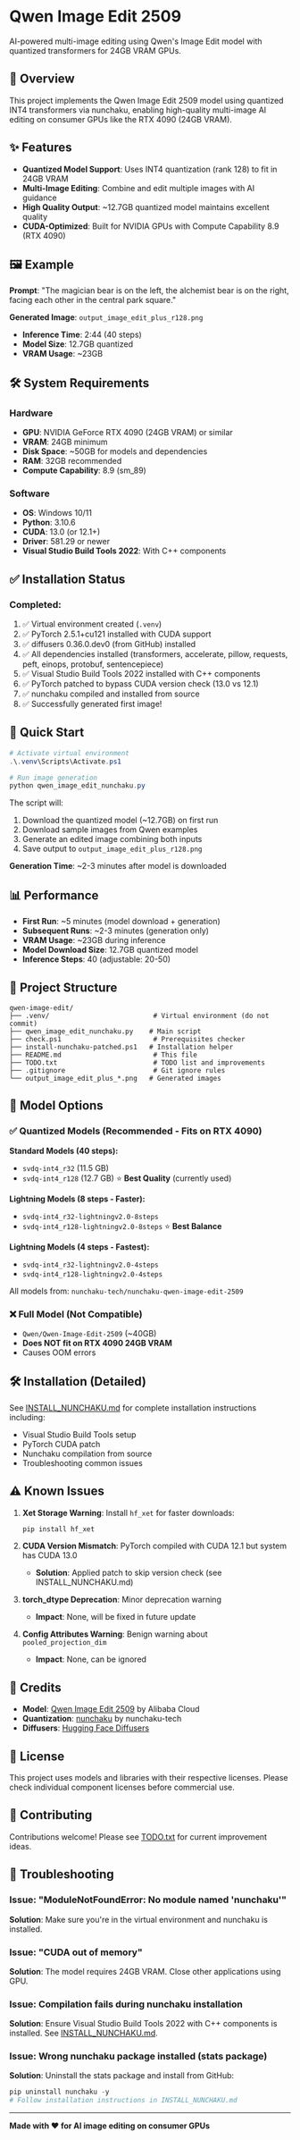 # Qwen Image Edit 2509

AI-powered multi-image editing using Qwen's Image Edit model with quantized transformers for 24GB VRAM GPUs.

## 🎯 Overview

This project implements the Qwen Image Edit 2509 model using quantized INT4 transformers via nunchaku, enabling high-quality multi-image AI editing on consumer GPUs like the RTX 4090 (24GB VRAM).

## ✨ Features

- **Quantized Model Support**: Uses INT4 quantization (rank 128) to fit in 24GB VRAM
- **Multi-Image Editing**: Combine and edit multiple images with AI guidance
- **High Quality Output**: ~12.7GB quantized model maintains excellent quality
- **CUDA-Optimized**: Built for NVIDIA GPUs with Compute Capability 8.9 (RTX 4090)

## 🖼️ Example

**Prompt**: "The magician bear is on the left, the alchemist bear is on the right, facing each other in the central park square."

**Generated Image**: `output_image_edit_plus_r128.png`
- **Inference Time**: 2:44 (40 steps)
- **Model Size**: 12.7GB quantized
- **VRAM Usage**: ~23GB

## 🛠️ System Requirements

### Hardware
- **GPU**: NVIDIA GeForce RTX 4090 (24GB VRAM) or similar
- **VRAM**: 24GB minimum
- **Disk Space**: ~50GB for models and dependencies
- **RAM**: 32GB recommended
- **Compute Capability**: 8.9 (sm_89)

### Software
- **OS**: Windows 10/11
- **Python**: 3.10.6
- **CUDA**: 13.0 (or 12.1+)
- **Driver**: 581.29 or newer
- **Visual Studio Build Tools 2022**: With C++ components

## ✅ Installation Status

### Completed:
1. ✅ Virtual environment created (`.venv`)
2. ✅ PyTorch 2.5.1+cu121 installed with CUDA support
3. ✅ diffusers 0.36.0.dev0 (from GitHub) installed
4. ✅ All dependencies installed (transformers, accelerate, pillow, requests, peft, einops, protobuf, sentencepiece)
5. ✅ Visual Studio Build Tools 2022 installed with C++ components
6. ✅ PyTorch patched to bypass CUDA version check (13.0 vs 12.1)
7. ✅ nunchaku compiled and installed from source
8. ✅ Successfully generated first image!

## 🚀 Quick Start

```powershell
# Activate virtual environment
.\.venv\Scripts\Activate.ps1

# Run image generation
python qwen_image_edit_nunchaku.py
```

The script will:
1. Download the quantized model (~12.7GB) on first run
2. Download sample images from Qwen examples
3. Generate an edited image combining both inputs
4. Save output to `output_image_edit_plus_r128.png`

**Generation Time**: ~2-3 minutes after model is downloaded

## 📊 Performance

- **First Run**: ~5 minutes (model download + generation)
- **Subsequent Runs**: ~2-3 minutes (generation only)
- **VRAM Usage**: ~23GB during inference
- **Model Download Size**: 12.7GB quantized model
- **Inference Steps**: 40 (adjustable: 20-50)

## 📁 Project Structure

```
qwen-image-edit/
├── .venv/                          # Virtual environment (do not commit)
├── qwen_image_edit_nunchaku.py    # Main script
├── check.ps1                       # Prerequisites checker
├── install-nunchaku-patched.ps1   # Installation helper
├── README.md                       # This file
├── TODO.txt                        # TODO list and improvements
├── .gitignore                      # Git ignore rules
└── output_image_edit_plus_*.png   # Generated images
```

## 🔧 Model Options

### ✅ Quantized Models (Recommended - Fits on RTX 4090)

**Standard Models (40 steps):**
- `svdq-int4_r32` (11.5 GB)
- `svdq-int4_r128` (12.7 GB) ⭐ **Best Quality** (currently used)

**Lightning Models (8 steps - Faster):**
- `svdq-int4_r32-lightningv2.0-8steps`
- `svdq-int4_r128-lightningv2.0-8steps` ⭐ **Best Balance**

**Lightning Models (4 steps - Fastest):**
- `svdq-int4_r32-lightningv2.0-4steps`
- `svdq-int4_r128-lightningv2.0-4steps`

All models from: `nunchaku-tech/nunchaku-qwen-image-edit-2509`

### ❌ Full Model (Not Compatible)
- `Qwen/Qwen-Image-Edit-2509` (~40GB)
- **Does NOT fit on RTX 4090 24GB VRAM**
- Causes OOM errors

## 🛠️ Installation (Detailed)

See [INSTALL_NUNCHAKU.md](INSTALL_NUNCHAKU.md) for complete installation instructions including:
- Visual Studio Build Tools setup
- PyTorch CUDA patch
- Nunchaku compilation from source
- Troubleshooting common issues

## ⚠️ Known Issues

1. **Xet Storage Warning**: Install `hf_xet` for faster downloads:
   ```powershell
   pip install hf_xet
   ```

2. **CUDA Version Mismatch**: PyTorch compiled with CUDA 12.1 but system has CUDA 13.0
   - **Solution**: Applied patch to skip version check (see INSTALL_NUNCHAKU.md)

3. **torch_dtype Deprecation**: Minor deprecation warning
   - **Impact**: None, will be fixed in future update

4. **Config Attributes Warning**: Benign warning about `pooled_projection_dim`
   - **Impact**: None, can be ignored

## 🙏 Credits

- **Model**: [Qwen Image Edit 2509](https://huggingface.co/Qwen/Qwen-Image-Edit-2509) by Alibaba Cloud
- **Quantization**: [nunchaku](https://github.com/nunchaku-tech/nunchaku) by nunchaku-tech
- **Diffusers**: [Hugging Face Diffusers](https://github.com/huggingface/diffusers)

## 📝 License

This project uses models and libraries with their respective licenses. Please check individual component licenses before commercial use.

## 🤝 Contributing

Contributions welcome! Please see [TODO.txt](TODO.txt) for current improvement ideas.

## 🐛 Troubleshooting

### Issue: "ModuleNotFoundError: No module named 'nunchaku'"
**Solution**: Make sure you're in the virtual environment and nunchaku is installed.

### Issue: "CUDA out of memory"
**Solution**: The model requires 24GB VRAM. Close other applications using GPU.

### Issue: Compilation fails during nunchaku installation
**Solution**: Ensure Visual Studio Build Tools 2022 with C++ components is installed. See [INSTALL_NUNCHAKU.md](INSTALL_NUNCHAKU.md).

### Issue: Wrong nunchaku package installed (stats package)
**Solution**: Uninstall the stats package and install from GitHub:
```powershell
pip uninstall nunchaku -y
# Follow installation instructions in INSTALL_NUNCHAKU.md
```

---

**Made with ❤️ for AI image editing on consumer GPUs**
